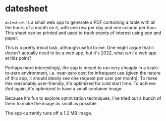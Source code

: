 # datesheet

`datesheet` is a small web app to generate a PDF containing a table with all the
hours of a month on it, with one row per day and one column per hour. This sheet
can be printed and used to track events of interest using pen and paper.

This is a pretty trivial task, although useful to me. One might argue that it
doesn't actually need to be a web app, but it's 2022, what _isn't_ a web app at
this point?

Perhaps more interestingly, the app is meant to run very cheaply in a
scale-to-zero environment, i.e. near-zero cost for infrequent use (given the
nature of this app, it should ideally see one request per user per month). To
make this reasonably user-friendly, it's optimized for cold start time. To
achieve _that_ again, it's optimized to have a small container image.

Because it's fun to explore optimization techniques, I've tried out a bunch of
them to make the image as small as possible.

The app currently runs off a 1.2 MB image.
